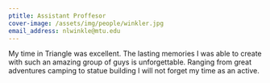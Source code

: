 ```yaml
---
ptitle: Assistant Proffesor
cover-image: /assets/img/people/winkler.jpg
email_address: nlwinkle@mtu.edu
---
```

My time in Triangle was excellent. The lasting memories I was able to create with such an amazing group of guys is unforgettable. Ranging from great adventures camping to statue building I will not forget my time as an active.

